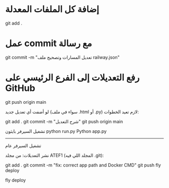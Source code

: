 # إضافة كل الملفات المعدلة
git add .

# عمل commit مع رسالة
git commit -m "تعديل المسارات وتصحيح ملف railway.json"

# رفع التعديلات إلى الفرع الرئيسي على GitHub
git push origin main


لو أضفت أي تعديل جديد (سواء في ملف .html أو .py) لازم تعيد الخطوات:

git add .
git commit -m "شرح التعديل"
git push origin main

تشغيل السيرفر بايثون
python run.py
Python app.py

------------------

تشغيل السيرفر عام


نشر التعديلات:
من مجلد ATEF1 (المجلد اللي فيه .git):

git add .
git commit -m "fix: correct app path and Docker CMD"
git push
fly deploy

fly deploy
